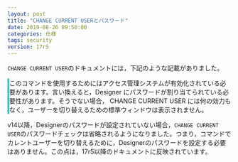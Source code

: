 ```yaml
---
layout: post
title: "CHANGE CURRENT USERとパスワード"
date: 2019-08-26 09:50:00
categories: 仕様
tags: security
version: 17r5
---
```


``CHANGE CURRENT USER``のドキュメントには，下記のような記載がありました。

<p style="border-left: 4px solid #47bbc1;">このコマンドを使用するためにはアクセス管理システムが有効化されている必要があります。言い換えると，Designer にパスワードが割り当てられている必要性があります。そうでない場合， CHANGE CURRENT USER には何の効力もなく，ユーザーを切り替えるための標準ウィンドウは表示されません。</p>

v14以降，Designerのパスワードが設定されていない場合，``CHANGE CURRENT USER``のパスワードチェックは省略されるようになりました。つまり，コマンドでカレントユーザーを切り替えるために，Designerのパスワードを設定する必要はありません。この点は，17r5以降のドキュメントに反映されています。
